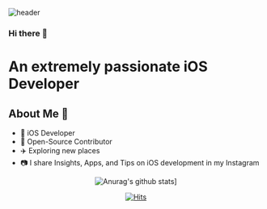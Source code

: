 ![header](https://capsule-render.vercel.app/api?type=waving&color=timeGradient&height=300&section=header&text=IHAN%20CHOI&fontSize=90&fontColor=)

### Hi there 👋
# An extremely passionate iOS Developer 

## About Me 🥳

* 📱 iOS Developer 
* 🥰 Open-Source Contributor
* ✈️ Exploring new places
* 📷 I share Insights, Apps, and Tips on iOS development in my Instagram

<div align=center>

![Anurag's github stats](https://github-readme-stats.vercel.app/api?username=ihanchoi&show_icons=true&theme=tokyonight)]

<div align=center>
    
 [![Hits](https://hits.seeyoufarm.com/api/count/incr/badge.svg?url=https%3A%2F%2Fgithub.com%2FLeehanChoi&count_bg=%2389A0F1&title_bg=%23555555&icon=&icon_color=%23E7E7E7&title=hits&edge_flat=false)](https://hits.seeyoufarm.com)
    
  </div>
